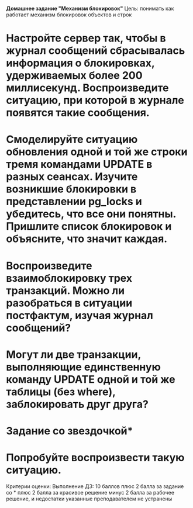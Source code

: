 
**Домашнее задание "Механизм блокировок"**
Цель:
понимать как работает механизм блокировок объектов и строк

# Настройте сервер так, чтобы в журнал сообщений сбрасывалась информация о блокировках, удерживаемых более 200 миллисекунд. Воспроизведите ситуацию, при которой в журнале появятся такие сообщения.





# Смоделируйте ситуацию обновления одной и той же строки тремя командами UPDATE в разных сеансах. Изучите возникшие блокировки в представлении pg_locks и убедитесь, что все они понятны. Пришлите список блокировок и объясните, что значит каждая.

# Воспроизведите взаимоблокировку трех транзакций. Можно ли разобраться в ситуации постфактум, изучая журнал сообщений?

# Могут ли две транзакции, выполняющие единственную команду UPDATE одной и той же таблицы (без where), заблокировать друг друга?

# Задание со звездочкой*

# Попробуйте воспроизвести такую ситуацию.

Критерии оценки:
Выполнение ДЗ: 10 баллов
плюс 2 балла за задание со *
плюс 2 балла за красивое решение
минус 2 балла за рабочее решение, и недостатки указанные преподавателем не устранены